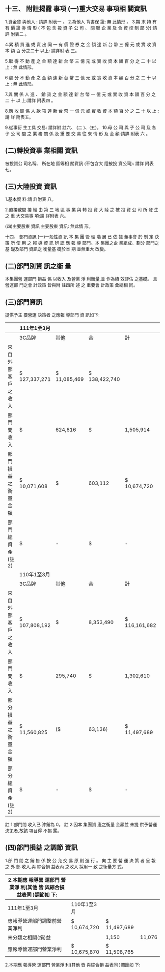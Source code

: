 
## 十三、 附註揭露 事項 (一)重大交易 事項相 關資訊

1.資金貸 與他人 : 請詳 附表一 。 2.為他人 背書保 證: 無 此情形 。 3.期 末 持 有 有 價 證 券 情 形 ( 不 包 含 投 資 子 公 司 、 關 聯 企 業 及 合 資 控 制 部 分):請詳 附表二 。

4.累 積 買 進 或 賣 出 同 一 有 價 證 券 之 金 額 達 新 台 幣 三 億 元 或 實 收 資 本 額 百 分之二十 以上: 請詳附 表 三。

5.取 得 不 動 產 之 金 額 達 新 台 幣 三 億 元 或 實 收 資 本 額 百 分 之 二 十 以 上 : 無 此情形。

6.處 分 不 動 產 之 金 額 達 新 台 幣 三 億 元 或 實 收 資 本 額 百 分 之 二 十 以 上 : 無 此情形。

7.與 關 係 人 進 、 銷 貨 之 金 額 達 新 台 幣 一 億 元 或 實 收 資 本 額 百 分 之 二 十 以 上:請詳 附表四 。

8.應 收 關 係 人 款 項 達 新 台 幣 一 億 元 或 實 收 資 本 額 百 分 之 二 十 以 上 : 請 詳 附表五。

9.從事衍 生工具 交易: 請詳附 註六、 (二 )、(五)。 10.母 公 司 與 子 公 司 及 各 子 公 司 間 之 業 務 關 係 及 重 要 交 易 往 來 情 形 及 金 額:請詳 附表 六 。

## (二)轉投資事 業相關 資訊

被投資公 司名稱、 所在地 區等相 關資訊 (不包含大 陸被投 資公司): 請詳 附表七。

## (三)大陸投資 資訊

1.基本資 料:請 詳附表 八。

2.直接或間 接 經 由 第 三 地 區 事 業 與 轉 投 資 大 陸 之 被 投 資 公 司 所 發 生 之 重 大交易事 項:請 詳附表 六。

(四)主要股東 資訊 主要股東 資訊: 無此情 形。

十四、 部門資訊
(一)一般性資 訊 本 集 團 管 理 階 層 已 依 據 董事會 於 制 定 決 策 所 使 用 之 報 導 資 訊 辨 認 應 報 導 部門。本 集團之企 業組成、劃分 部門之 基 礎及部門 資訊之 衡量基 礎於本 期 並無重大 改變。

## (二)部門別資 訊之衡 量

本集團營 運部門 損益 係 以收入 及營業 淨 利衡量,並 作為績 效評估 之基礎。 且營運部 門之會 計政策 皆與附 註四所 述 之 重要會 計政策 彙總相 同。

## (三)部門資訊

提供予主 要營運 決策者 之應報 導部門 資 訊如下:

|                    | 111年1至3月   |              |               |               |        |    |
|--------------------|---------------|--------------|---------------|---------------|--------|----|
|                    | 3C品牌        | 其他         | 合            | 計            |        |    |
| 來自外部客戶之收入 | $ 127,337,271 | $ 11,085,469 | $ 138,422,740 |               |        |    |
| 部門間收入         | $             | 624,616      | $             | 1,505,914     | -(註1) |    |
| 部門損益之衡量金額 | $ 10,071,608  | $            | 603,112       | $ 10,674,720  |        |    |
| 部門總資產(註2)    | $             | -            | $             | -             | $      | -  |
|                    | 110年1至3月   |              |               |               |        |    |
|                    | 3C品牌        | 其他         | 合            | 計            |        |    |
| 來自外部客戶之收入 | $ 107,808,192 | $            | 8,353,490     | $ 116,161,682 |        |    |
| 部門間收入         | $             | 295,740      | $             | 1,302,610     | -(註1) |    |
| 部分損益之衡量金額 | $ 11,560,825  | ($           | 63,136)       | $ 11,497,689  |        |    |
| 部分總資產(註2)    | $             | -            | $             | -             | $      | -  |

註 1:部門間 收入已 沖銷為 0。 註 2:因本 集團資 產之衡量 金額並 未提 供予營運 決策者,故該 項目得 不揭 露。

## (四)部門損益 之調節 資訊

1.部 門 間 之 銷 售 係 按 公 允 交 易 原 則 進 行 。 向 主 要 營 運 決 策 者 呈 報 之 外 部 收入,與 綜合損 益表內 之收入 採用一 致 之衡量方 式。

| 2.本期應 報導營 運部門 營業淨 利(其他 皆 與綜合損 益表同 )調節如 下:   |              |              |        |
|-------------------------------------------------------------------------|--------------|--------------|--------|
| 111年1至3月                                                             | 110年1至3月  |              |        |
| 應報導營運部門調整前營業淨利                                            | $ 10,674,720 | $ 11,497,689 |        |
| 未分類之相關(損)益                                                      |              | 1,150        | 11,076 |
| 應報導營運部門營業淨利                                                  | $ 10,675,870 | $ 11,508,765 |        |

2.本期應 報導營 運部門 營業淨 利(其他 皆 與綜合損 益表同 )調節如 下: